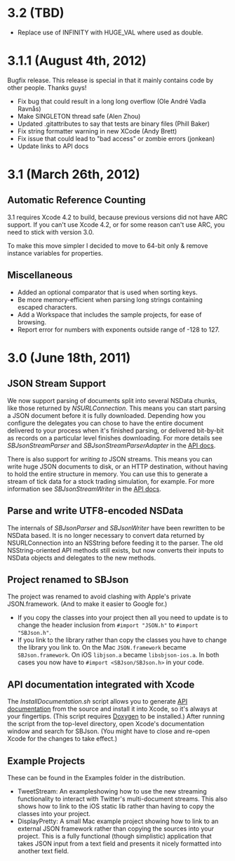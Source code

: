 3.2 (TBD)
=========

* Replace use of INFINITY with HUGE_VAL where used as double.

3.1.1 (August 4th, 2012)
========================

Bugfix release. This release is special in that it mainly contains code by other people. Thanks guys!

* Fix bug that could result in a long long overflow (Ole André Vadla Ravnås)
* Make SINGLETON thread safe (Alen Zhou)
* Updated .gitattributes to say that tests are binary files (Phill Baker)
* Fix string formatter warning in new XCode (Andy Brett)
* Fix issue that could lead to "bad access" or zombie errors (jonkean)
* Update links to API docs


3.1 (March 26th, 2012)
=====================

Automatic Reference Counting
----------------------------

3.1 requires Xcode 4.2 to build, because previous versions did
not have ARC support. If you can't use Xcode 4.2, or for some reason
can't use ARC, you need to stick with version 3.0.

To make this move simpler I decided to move to 64-bit only & remove
instance variables for properties.

Miscellaneous
-------------

* Added an optional comparator that is used when sorting keys.
* Be more memory-efficient when parsing long strings containing escaped characters.
* Add a Workspace that includes the sample projects, for ease of browsing.
* Report error for numbers with exponents outside range of -128 to 127.


3.0 (June 18th, 2011)
=====================

JSON Stream Support
-------------------

We now support parsing of documents split into several NSData chunks,
like those returned by *NSURLConnection*. This means you can start
parsing a JSON document before it is fully downloaded. Depending how you
configure the delegates you can chose to have the entire document
delivered to your process when it's finished parsing, or delivered
bit-by-bit as records on a particular level finishes downloading. For
more details see *SBJsonStreamParser* and *SBJsonStreamParserAdapter* in
the [API docs][api].

There is also support for *writing to* JSON streams. This means you can
write huge JSON documents to disk, or an HTTP destination, without
having to hold the entire structure in memory. You can use this to
generate a stream of tick data for a stock trading simulation, for
example. For more information see *SBJsonStreamWriter* in the [API
docs][api].

Parse and write UTF8-encoded NSData
-----------------------------------

The internals of *SBJsonParser* and *SBJsonWriter* have been rewritten
to be NSData based. It is no longer necessary to convert data returned
by NSURLConnection into an NSString before feeding it to the parser. The
old NSString-oriented API methods still exists, but now converts their
inputs to NSData objects and delegates to the new methods.

Project renamed to SBJson
-------------------------

The project was renamed to avoid clashing with Apple's private
JSON.framework. (And to make it easier to Google for.)

* If you copy the classes into your project then all you need to update
is to change the header inclusion from `#import "JSON.h"` to `#import
"SBJson.h"`.
* If you link to the library rather than copy the classes you have to
change the library you link to. On the Mac `JSON.framework` became
`SBJson.framework`. On iOS `libjson.a` became `libsbjson-ios.a`. In both
cases you now have to `#import <SBJson/SBJson.h>` in your code.

API documentation integrated with Xcode
---------------------------------------

The *InstallDocumentation.sh* script allows you to generate [API
documentation][api] from the source and install it into Xcode, so it's
always at your fingertips. (This script requires [Doxygen][] to be
installed.) After running the script from the top-level directory, open
Xcode's documentation window and search for SBJson. (You might have to
close and re-open Xcode for the changes to take effect.)

[api]: http://stig.github.com/json-framework/api/3.0/
[Doxygen]: http://doxygen.org

Example Projects
----------------

These can be found in the Examples folder in the distribution.

* TweetStream: An exampleshowing how to use the new streaming
functionality to interact with Twitter's multi-document streams. This
also shows how to link to the iOS static lib rather than having to copy
the classes into your project.
* DisplayPretty: A small Mac example project showing how to link to an
external JSON framework rather than copying the sources into your
project. This is a fully functional (though simplistic) application that
takes JSON input from a text field and presents it nicely formatted into
another text field.
